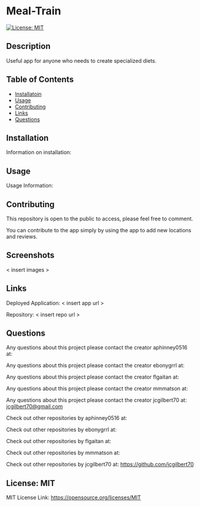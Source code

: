   # Meal-Train
  

  [![License: MIT](https://img.shields.io/badge/License-MIT-yellow.svg)](https://opensource.org/licenses/MIT)
  
 
  ## Description
  
  Useful app for anyone who needs to create specialized diets.
 
  ## Table of Contents
  - [Installatoin](#installation)
  - [Usage](#usage)
  - [Contributing](#contributing)
  - [Links](#links)
  - [Questions](#questions)
  

  ## Installation

  Information on installation: 

  ## Usage
  
  Usage Information: 
 
  ## Contributing
  
  This repository is open to the public to access, please feel free to comment.

  You can contribute to the app simply by using the app to add new locations and reviews.
  
  ## Screenshots

  < insert images >

  ## Links

  Deployed Application: 
  < insert app url >

  Repository: 
  < insert repo url >
 
  ## Questions

  Any questions about this project please contact the creator aphinney0516 at:

  Any questions about this project please contact the creator ebonygrrl at:
  
  Any questions about this project please contact the creator flgaitan at:

  Any questions about this project please contact the creator mmmatson at:

  Any questions about this project please contact the creator jcgilbert70 at: jcgilbert70@gmail.com


  Check out other repositories by aphinney0516 at: 

  Check out other repositories by ebonygrrl at: 

  Check out other repositories by flgaitan at: 

  Check out other repositories by mmmatson at: 

  Check out other repositories by jcgilbert70 at: https://github.com/jcgilbert70
  
  ## License: MIT
  
  MIT License Link: https://opensource.org/licenses/MIT

  

